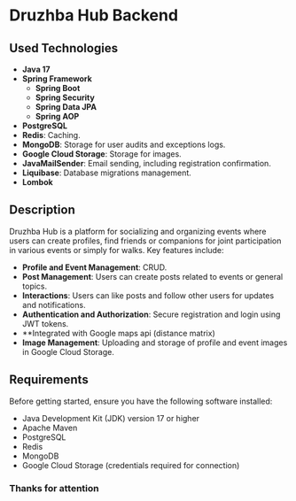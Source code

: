 # Druzhba Hub Backend

## Used Technologies

- **Java 17**
- **Spring Framework**
  - **Spring Boot**
  - **Spring Security**
  - **Spring Data JPA**
  - **Spring AOP**
- **PostgreSQL**
- **Redis**: Caching.
- **MongoDB**: Storage for user audits and exceptions logs.
- **Google Cloud Storage**: Storage for images.
- **JavaMailSender**: Email sending, including registration confirmation.
- **Liquibase**: Database migrations management.
- **Lombok**

## Description

Druzhba Hub is a platform for socializing and organizing events where users can create profiles, find friends or companions for joint participation in various events or simply for walks. Key features include:

- **Profile and Event Management**: CRUD.
- **Post Management**: Users can create posts related to events or general topics.
- **Interactions**: Users can like posts and follow other users for updates and notifications.
- **Authentication and Authorization**: Secure registration and login using JWT tokens.
- **Integrated with Google maps api (distance matrix)
- **Image Management**: Uploading and storage of profile and event images in Google Cloud Storage.

## Requirements

Before getting started, ensure you have the following software installed:

- Java Development Kit (JDK) version 17 or higher
- Apache Maven
- PostgreSQL
- Redis
- MongoDB
- Google Cloud Storage (credentials required for connection)

### Thanks for attention
